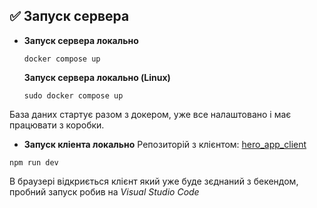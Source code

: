 ## ✅ Запуск сервера

-   **Запуск сервера локально**
    
    `docker compose up` 
    
    **Запуск сервера локально (Linux)**
    
    `sudo docker compose up` 

База даних стартує разом з докером, уже все налаштовано і має працювати з коробки.


- **Запуск кліента локально**
Репозиторій з клієнтом: [hero_app_client](https://github.com/vasylykiv/hero_app_client)

`npm run dev` 

В браузері відкриється  клієнт який уже буде зєднаний з бекендом, пробний запуск робив на *Visual Studio Code*
